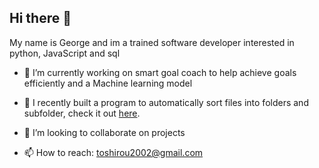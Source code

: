## Hi there 👋

My name is George and im a trained software developer interested in 
python, JavaScript and sql

- 🔭 I’m currently working on
  smart goal coach to help achieve goals efficiently and a Machine learning model
  
- 🌱 I recently built a program to automatically sort files into folders and subfolder, check it out [here](https://github.com/wheel-s/auto-sort).
  
- 👯 I’m looking to collaborate on projects
  
- 📫 How to reach: toshirou2002@gmail.com

  
 

<!--
**wheel-s/wheel-s** is a ✨ _special_ ✨ repository because its `README.md` (this file) appears on your GitHub profile.

Here are some ideas to get you started:

- 🔭 I’m currently working on ...
- 🌱 I’m currently learning ...
- 👯 I’m looking to collaborate on ...
- 🤔 I’m looking for help with ...
- 💬 Ask me about ...
- 📫 How to reach me: ...
- 😄 Pronouns: ...
- ⚡ Fun fact: ...
-->
